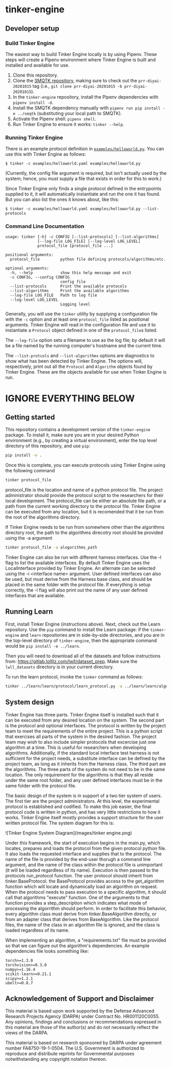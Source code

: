 # tinker-engine

## Developer setup

### Build Tinker Engine

The easiest way to build Tinker Engine locally is by using Pipenv. These steps
will create a Pipenv environment where Tinker Engine is built and installed and
available for use.

1. Clone this repository.
2. Clone the [SMQTK
   repository](https://kwgitlab.kitware.com/computer-vision/SMQTK/), making sure
   to check out the `prr-diyai-20201015` tag (i.e., `git clone prr-diyai-20201015 -b prr-diyai-20201015`).
3. In the `tinker-engine` repository, install the Pipenv dependencies with
   `pipenv install -d`.
4. Install the SMQTK dependency manually with `pipenv run pip install -e
   ../smqtk` (substituting your local path to SMQTK).
5. Activate the Pipenv shell: `pipenv shell`.
6. Run Tinker Engine to ensure it works: `tinker --help`.

### Running Tinker Engine

There is an example protocol definition in
[`examples/helloworld.py`](examples/helloworld.py). You can use this with Tinker
Engine as follows:

```
$ tinker -c examples/helloworld.yaml examples/helloworld.py
```

(Currently, the config file argument is required, but isn't actually used by the
system; hence, you must supply a file that exists in order for this to work.)

Since Tinker Engine only finds a single protocol defined in the entrypoints
supplied to it, it will automatically instantiate and run the one it has found.
But you can also list the ones it knows about, like this:

```
$ tinker -c examples/helloworld.yaml examples/helloworld.py --list-protocols
```

### Command Line Documentation

```
usage: tinker [-h] -c CONFIG [--list-protocols] [--list-algorithms]
              [--log-file LOG_FILE] [--log-level LOG_LEVEL]
              protocol_file [protocol_file ...]

positional arguments:
  protocol_file         python file defining protocols/algorithms/etc.

optional arguments:
  -h, --help            show this help message and exit
  -c CONFIG, --config CONFIG
                        config file
  --list-protocols      Print the available protocols
  --list-algorithms     Print the available algorithms
  --log-file LOG_FILE   Path to log file
  --log-level LOG_LEVEL
                        Logging level
```

Generally, you will use the `tinker` utility by supplying a configuration file
with the `-c` option and at least one `protocol_file` listed as positional
arguments. Tinker Engine will read in the configuration file and use it to
instantiate a `Protocol` object defined in one of the `protocol_file`s listed.

The `--log-file` option sets a filename to use as the log file; by default it
will be a file named by the running computer's hostname and the current time.

The `--list-protcols` and `--list-algorithms` options are diagnostics to show
what has been detected by Tinker Engine. The options will, respectively, print
out all the `Protocol` and `Algorithm` objects found by Tinker Engine. These are
the objects available for use when Tinker Engine is run.

# IGNORE EVERYTHING BELOW

## Getting started

This repository contains a development version of the `tinker-engine` package.
To install it, make sure you are in your desired Python environment (e.g., by
creating a virtual environment), enter the top level directory of this
repository, and use `pip`:

```bash
pip install -e .
```

Once this is complete, you can execute protocols using Tinker Engine using the following command
```bash
tinker protocol_file
```
protocol\_file is the location and name of a python protocol file. The project administrator should provide the protocol script to the researchers for their local development. The protocol\_file can be either an absolute file path, or a path from the current working directory to the protocol file. Tinker Engine can be executed from any location, but it is recomended that it be run from the root of the algorithms directory.

If Tinker Engine needs to be run from somewhere other than the algorithms directory root, the path to the algorithms direcotry root should be provided using the -a argument

```bash
tinker protocol_file -a alogorithms_path
```
 
Tinker Engine can also be run with different harness interfaces. Use the -l flag to list the available interfaces. By default Tinker Engine uses the LocalInterface provided by Tinker Engine. An alternate can be selected using the -i \<interface name\> argument. User defined interfaces can also be used, but must derive from the Harness base class, and should be placed in the same folder with the protocol file. If everything is setup correctly, the -l flag will also print out the name of any user defined interfaces that are available.

## Running Learn

First, install Tinker Engine (instructions above). Next, check out the Learn
repository. Use the `pip` command to install the
Learn package: if the `tinker-engine` and `learn` repositories are in side-by-side
directories, and you are in the top-level directory of `tinker-engine`, then the
appropriate command would be `pip install -e ../learn`.

Then you will need to download all of the datasets and follow
instructions from: https://gitlab.lollllz.com/lwll/dataset_prep. Make sure the
`lwll_datasets` directory is in your current directory.

To run the learn protocol, invoke the `tinker` command as follows:
```bash
tinker ../learn/learn/protocol/learn_protocol.py -a ../learn/learn/algorithms
```

## System design
Tinker Engine has three parts. Tinker Engine itself is installed such that it can be executed from any desired location
on the system. The second part is the protocol and optional interfaces. The protocol is written by the project team to meet the requirements of
the entire project. This is a python script that exercises all parts of the system in the desired fashion. The project team may wish to also include simpler protocols that excercise just one algorithm at a time. This is useful for researchers when developing algorithms. Additionally, if the standard local interface test harness is not sufficient for the project needs, a substitute interface can be defined by the project team, as long as it inherits from the Harness class. The third part are the algorithms. The three parts of the system do not need to be in the same location. The only requirement for the algorithms is that they all reside under the same root folder, and any user defined interfaces must be in the same folder with the protocol file.

The basic design of the system is in support of a two tier system of users. The first tier are the project administrators. At this level, the experimental protocol is established and codified. To make this job easier, the final protocol code is written in python, and has very little restrictions to how it works. Tinker Engine itself mostly provides a support structure for the user written protocol file. The system diagram for this is:

![Tinker Engine System Diagram](images/tinker engine.png)

Under this framework, the start of execution begins in the main.py, which locates, prepares and loads the protocol from the given protocol python file. It also loads the requested interface and supplies that to the protocol. The name of the file is provided by the end-user thorugh a command line argument, and the name of the class within the protocol file is unimportant (it will be loaded regardless of its name). Execution is then passed to the protocols run\_protocol function. The user protocol should inherit from tinker.BaseProtocol. the BaseProtocol provides access to the get\_algorithm function which will locate and dynamically load an algorithm on request. When the protocol needs to pass execution to a specific algorithm, it should call that algorithms "execute" function. One of the arguments to that function provides a step\_description which indicates what mode of processing the algorrithm should perform. In order to facilitate this behavior, every algorithm class must derive from tinker.BaseAlgorithm directly, or from an adapter class that derives from BaseAlgorithm. Like the protocol files, the name of the class in an algorithm file is ignored, and the class is loaded regardless of its name.

When implementing an algorithm, a "requirements.txt" file must be provided so that we can figure
out the algorithm's dependencies. An example dependencies file looks something like:

```
torch>=1.3.0
torchvision>=0.3.0
numpy>=1.16.4
scikit-learn>=0.21.1
scipy>=1.2.1
ubelt>=0.8.7
```

## Acknowledgement of Support and Disclaimer

This material is based upon work supported by the Defense Advanced Research
Projects Agency (DARPA) under Contract No. HR001120C0055. Any opinions, findings
and conclusions or recommendations expressed in this material are those of the
author(s) and do not necessarily reflect the views of the DARPA.  

This material is based on research sponsored by DARPA under agreement number
FA8750-19-1-0504. The U.S. Government is authorized to reproduce and distribute
reprints for Governmental purposes notwithstanding any copyright notation
thereon.  
